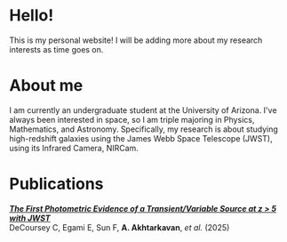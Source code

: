 # Hello!
This is my personal website!
I will be adding more about my research interests as time goes on.

# About me
I am currently an undergraduate student at the University of Arizona. I've always been interested in space, so I am triple majoring in Physics, Mathematics, and Astronomy.
Specifically, my research is about studying high-redshift galaxies using the James Webb Space Telescope (JWST), using its Infrared Camera, NIRCam.
<!-- 
I'm currently a part of the SAPPHIRES program with Professor Egami
-->

# Publications
[**_The First Photometric Evidence of a Transient/Variable Source at z > 5 with JWST_**](https://arxiv.org/abs/2504.17007)  
DeCoursey C, Egami E, Sun F, **A. Akhtarkavan**, *et al.* (2025)
